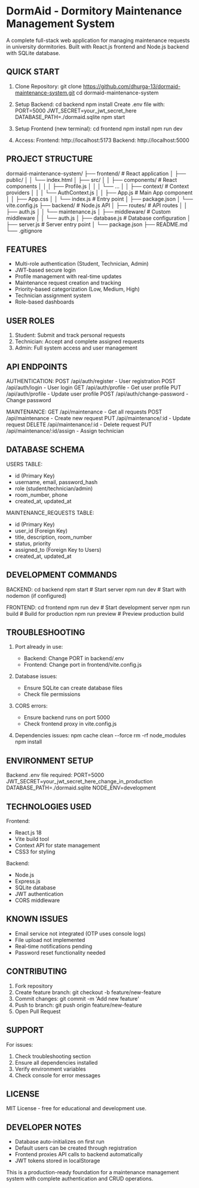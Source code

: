 # DormAid - Dormitory Maintenance Management System

A complete full-stack web application for managing maintenance requests in university dormitories. Built with React.js frontend and Node.js backend with SQLite database.

## QUICK START

1. Clone Repository:
   git clone https://github.com/dhurga-13/dormaid-maintenance-system.git
   cd dormaid-maintenance-system

2. Setup Backend:
   cd backend
   npm install
   Create .env file with:
     PORT=5000
     JWT_SECRET=your_jwt_secret_here
     DATABASE_PATH=./dormaid.sqlite
   npm start

3. Setup Frontend (new terminal):
   cd frontend
   npm install
   npm run dev

4. Access:
   Frontend: http://localhost:5173
   Backend: http://localhost:5000

## PROJECT STRUCTURE
dormaid-maintenance-system/
├── frontend/                 # React application
│   ├── public/
│   │   └── index.html
│   ├── src/
│   │   ├── components/      # React components
│   │   │   ├── Profile.js
│   │   │   └── ...
│   │   ├── context/         # Context providers
│   │   │   └── AuthContext.js
│   │   ├── App.js          # Main App component
│   │   ├── App.css
│   │   └── index.js        # Entry point
│   ├── package.json
│   └── vite.config.js
├── backend/                  # Node.js API
│   ├── routes/              # API routes
│   │   ├── auth.js
│   │   └── maintenance.js
│   ├── middleware/          # Custom middleware
│   │   └── auth.js
│   ├── database.js          # Database configuration
│   ├── server.js           # Server entry point
│   └── package.json
├── README.md
└── .gitignore

## FEATURES

- Multi-role authentication (Student, Technician, Admin)
- JWT-based secure login
- Profile management with real-time updates
- Maintenance request creation and tracking
- Priority-based categorization (Low, Medium, High)
- Technician assignment system
- Role-based dashboards

## USER ROLES

1. Student: Submit and track personal requests
2. Technician: Accept and complete assigned requests
3. Admin: Full system access and user management

## API ENDPOINTS

AUTHENTICATION:
POST /api/auth/register - User registration
POST /api/auth/login - User login
GET /api/auth/profile - Get user profile
PUT /api/auth/profile - Update user profile
POST /api/auth/change-password - Change password

MAINTENANCE:
GET /api/maintenance - Get all requests
POST /api/maintenance - Create new request
PUT /api/maintenance/:id - Update request
DELETE /api/maintenance/:id - Delete request
PUT /api/maintenance/:id/assign - Assign technician

## DATABASE SCHEMA

USERS TABLE:
- id (Primary Key)
- username, email, password_hash
- role (student/technician/admin)
- room_number, phone
- created_at, updated_at

MAINTENANCE_REQUESTS TABLE:
- id (Primary Key)
- user_id (Foreign Key)
- title, description, room_number
- status, priority
- assigned_to (Foreign Key to Users)
- created_at, updated_at

## DEVELOPMENT COMMANDS

BACKEND:
cd backend
npm start          # Start server
npm run dev        # Start with nodemon (if configured)

FRONTEND:
cd frontend
npm run dev        # Start development server
npm run build      # Build for production
npm run preview    # Preview production build

## TROUBLESHOOTING

1. Port already in use:
   - Backend: Change PORT in backend/.env
   - Frontend: Change port in frontend/vite.config.js

2. Database issues:
   - Ensure SQLite can create database files
   - Check file permissions

3. CORS errors:
   - Ensure backend runs on port 5000
   - Check frontend proxy in vite.config.js

4. Dependencies issues:
   npm cache clean --force
   rm -rf node_modules
   npm install

## ENVIRONMENT SETUP

Backend .env file required:
PORT=5000
JWT_SECRET=your_jwt_secret_here_change_in_production
DATABASE_PATH=./dormaid.sqlite
NODE_ENV=development

## TECHNOLOGIES USED

Frontend:
- React.js 18
- Vite build tool
- Context API for state management
- CSS3 for styling

Backend:
- Node.js
- Express.js
- SQLite database
- JWT authentication
- CORS middleware

## KNOWN ISSUES

- Email service not integrated (OTP uses console logs)
- File upload not implemented
- Real-time notifications pending
- Password reset functionality needed

## CONTRIBUTING

1. Fork repository
2. Create feature branch: git checkout -b feature/new-feature
3. Commit changes: git commit -m 'Add new feature'
4. Push to branch: git push origin feature/new-feature
5. Open Pull Request

## SUPPORT

For issues:
1. Check troubleshooting section
2. Ensure all dependencies installed
3. Verify environment variables
4. Check console for error messages

## LICENSE

MIT License - free for educational and development use.

## DEVELOPER NOTES

- Database auto-initializes on first run
- Default users can be created through registration
- Frontend proxies API calls to backend automatically
- JWT tokens stored in localStorage

This is a production-ready foundation for a maintenance management system with complete authentication and CRUD operations.
